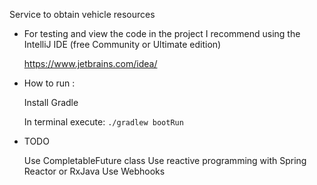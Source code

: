 Service to obtain vehicle resources 

* For testing and view the code in the project I recommend using the IntelliJ IDE (free Community or Ultimate edition)
     
     https://www.jetbrains.com/idea/

* How to run : 
     
     Install Gradle
     
     In terminal execute: `./gradlew bootRun`  
     
* TODO
    
    Use CompletableFuture class
    Use reactive programming with Spring Reactor or RxJava
    Use Webhooks



